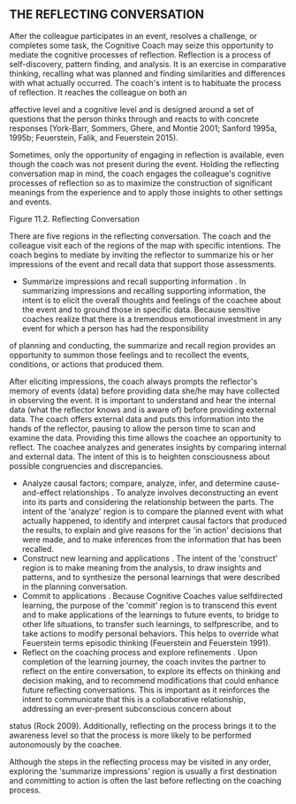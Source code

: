 ## THE REFLECTING CONVERSATION

After the colleague participates in an event, resolves a challenge, or completes some task, the Cognitive Coach may seize this opportunity to mediate the cognitive processes of reflection. Reflection is a process of self-discovery, pattern finding, and analysis. It is an exercise in comparative thinking, recalling what was planned and finding similarities and differences with what actually occurred. The coach's intent is to habituate the process of reflection. It reaches the colleague on both an

affective level and a cognitive level and is designed around a set of questions that the person thinks through and reacts to with concrete responses (York-Barr, Sommers, Ghere, and Montie 2001; Sanford 1995a, 1995b; Feuerstein, Falik, and Feuerstein 2015).

Sometimes, only the opportunity of engaging in reflection is available, even though the coach was not present during the event. Holding the reflecting conversation map in mind, the coach engages the colleague's cognitive processes of reflection so as to maximize the construction of significant meanings from the experience and to apply those insights to other settings and events.

Figure 11.2. Reflecting Conversation

<!-- image -->

There are five regions in the reflecting conversation. The coach and the colleague visit each of the regions of the map with specific intentions. The coach begins to mediate by inviting the reflector to summarize his or her impressions of the event and recall data that support those assessments.

- Summarize impressions and recall supporting information . In summarizing impressions and recalling supporting information, the intent is to elicit the overall thoughts and feelings of the coachee about the event and to ground those in specific data. Because sensitive coaches realize that there is a tremendous emotional investment in any event for which a person has had the responsibility

of planning and conducting, the summarize and recall region provides an opportunity to summon those feelings and to recollect the events, conditions, or actions that produced them.

After eliciting impressions, the coach always prompts the reflector's memory of events (data) before providing data she/he may have collected in observing the event. It is important to understand and hear the internal data (what the reflector knows and is aware of) before providing external data. The coach offers external data and puts this information into the hands of the reflector, pausing to allow the person time to scan and examine the data. Providing this time allows the coachee an opportunity to reflect. The coachee analyzes and generates insights by comparing internal and external data. The intent of this is to heighten consciousness about possible congruencies and discrepancies.

- Analyze causal factors; compare, analyze, infer, and determine cause-and-effect relationships . To analyze involves deconstructing an event into its parts and considering the relationship between the parts. The intent of the 'analyze' region is to compare the planned event with what actually happened, to identify and interpret causal factors that produced the results, to explain and give reasons for the 'in action' decisions that were made, and to make inferences from the information that has been recalled.
- Construct new learning and applications . The intent of the 'construct' region is to make meaning from the analysis, to draw insights and patterns, and to synthesize the personal learnings that were described in the planning conversation.
- Commit to applications . Because Cognitive Coaches value selfdirected learning, the purpose of the 'commit' region is to transcend this event and to make applications of the learnings to future events, to bridge to other life situations, to transfer such learnings, to selfprescribe, and to take actions to modify personal behaviors. This helps to override what Feuerstein terms episodic thinking (Feuerstein and Feuerstein 1991).
- Reflect on the coaching process and explore refinements . Upon completion of the learning journey, the coach invites the partner to reflect on the entire conversation, to explore its effects on thinking and decision making, and to recommend modifications that could enhance future reflecting conversations. This is important as it reinforces the intent to communicate that this is a collaborative relationship, addressing an ever-present subconscious concern about

status (Rock 2009). Additionally, reflecting on the process brings it to the awareness level so that the process is more likely to be performed autonomously by the coachee.

Although the steps in the reflecting process may be visited in any order, exploring the 'summarize impressions' region is usually a first destination and committing to action is often the last before reflecting on the coaching process.